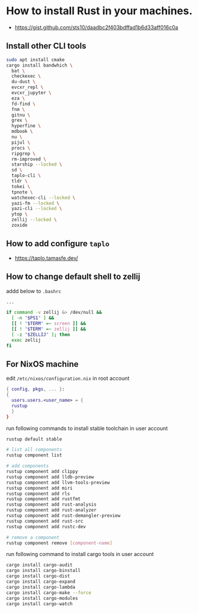 # How to install Rust in your machines.
- <https://gist.github.com/sts10/daadbc2f403bdffad1b6d33aff016c0a>
## Install other CLI tools

```bash
sudo apt install cmake
cargo install bandwhich \
  bat \
  checkexec \
  du-dust \
  evcxr_repl \
  evcxr_jupyter \
  eza \
  fd-find \
  fnm \
  gitnu \
  grex \
  hyperfine \
  mdbook \
  nu \
  pijul \
  procs \
  ripgrep \
  rm-improved \
  starship --locked \
  sd \
  taplo-cli \
  tldr \
  tokei \
  tpnote \
  watchexec-cli --locked \
  yazi-fm --locked \
  yazi-cli --locked \
  ytop \
  zellij --locked \
  zoxide
```

## How to add configure `taplo`

- https://taplo.tamasfe.dev/
 
## How to change default shell to zellij

addd below to `.bashrc`

```bash
...

if command -v zellij &> /dev/null &&
  [ -n "$PS1" ] &&
  [[ ! "$TERM" =~ screen ]] &&
  [[ ! "$TERM" =~ zellij ]] &&
  [ -z "$ZELLIJ" ]; then
  exec zellij
fi
```
## For NixOS machine

edit `/etc/nixos/configuration.nix` in root account

```nix
{ config, pkgs, ... }:
{
  users.users.<user_name> = {
  rustup
  }
}
```

run following commands to install stable toolchain in user account

```bash
rustup default stable

# list all components
rustup component list

# add components
rustup component add clippy
rustup component add lldb-preview
rustup component add llvm-tools-preview
rustup component add miri
rustup component add rls
rustup component add rustfmt
rustup component add rust-analysis
rustup component add rust-analyzer
rustup component add rust-demangler-preview
rustup component add rust-src
rustup component add rustc-dev

# remove a component
rustup component remove [component-name]
```

run following command to install cargo tools in user account

```bash
cargo install cargo-audit
cargo install cargo-binstall
cargo install cargo-dist
cargo install cargo-expand
cargo install cargo-lambda
cargo install cargo-make --force
cargo install cargo-modules
cargo install cargo-watch
```

